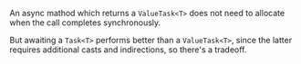 ﻿An async mathod which returns a `ValueTask<T>` does not need to allocate when the call completes synchronously.

But awaiting a `Task<T>` performs better than a `ValueTask<T>`, since the latter requires additional casts and indirections, so there's a tradeoff.
